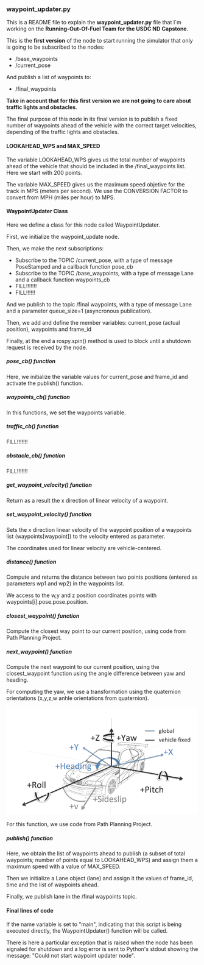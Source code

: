 ### waypoint_updater.py

This is a README file to explain the **waypoint_updater.py** file that I´m working on the **Running-Out-Of-Fuel Team for the USDC ND Capstone**.

This is the **first version** of the node to start running the simulator that only is going to be subscribed to the nodes:

* /base_waypoints
* /current_pose

And publish a list of waypoints to:

* /final_waypoints

**Take in account that for this first version we are not going to care about traffic lights and obstacles**.

The final purpose of this node in its final version is to publish a fixed number of waypoints ahead of the vehicle with the correct target velocities, depending of the traffic lights and obstacles.


#### LOOKAHEAD_WPS and MAX_SPEED 

The variable LOOKAHEAD_WPS gives us the total number of waypoints ahead of the vehicle that should be included in the /final_waypoints list. Here we start with 200 points.

The variable MAX_SPEED gives us the maximum speed objetive for the track in MPS (meters per second). We use the CONVERSION FACTOR to convert from MPH (miles per hour) to MPS.


#### WaypointUpdater Class

Here we define a class for this node called WaypointUpdater.

First, we initialize the waypoint_update node.

Then, we make the next subscriptions:

* Subscribe to the TOPIC /current_pose, with a type of message PoseStamped and a callback function pose_cb
* Subscribe to the TOPIC /base_waypoints, with a type of message Lane and a callback function waypoints_cb
* FILL!!!!!!!
* FILL!!!!!!

And we publish to the topic /final waypoints, with a type of message Lane and a parameter queue_size=1 (asyncronous publication).

Then, we add and define the member variables: current_pose (actual position), waypoints and frame_id

Finally, at the end a rospy.spin() method is used to block until a shutdown request is received by the node.


##### pose_cb() function

Here, we initialize the variable values for current_pose and frame_id and activate the publish() function.


##### waypoints_cb() function

In this functions, we set the waypoints variable.


##### traffic_cb() function

FILL!!!!!!!


##### obstacle_cb() function

FILL!!!!!!!


##### get_waypoint_velocity() function

Return as a result the x direction of linear velocity of a waypoint.


##### set_waypoint_velocity() function

Sets the x direction linear velocity of the waypoint position of a waypoints list (waypoints[waypoint]) to the velocity entered as parameter.

The coordinates used for linear velocity are vehicle-centered.


##### distance() function

Compute and returns the distance between two points positions (entered as parameters wp1 and wp2) in the waypoints list.

We access to the w,y and z position coordinates points with waypoints[i].pose.pose.position.


##### closest_waypoint() function

Compute the closest way point to our current position, using code from Path Planning Project.


##### next_waypoint() function

Compute the next waypoint to our current position, using the closest_waypoint function using the angle difference between yaw and heading.

For computing the yaw, we use a transformation using the quaternion orientations (x,y,z,w anhle orientations from quaternion).

<img src="./imgs/car_angles.png" width="500" height="283" />

For this function, we use code from Path Planning Project.


##### publish() function

Here, we obtain the list of waypoints ahead to publish (a subset of total waypoints; number of points equal to LOOKAHEAD_WPS) and assign them a maximum speed with a value of MAX_SPEED.

Then we initialize a Lane object (lane) and assign it the values of frame_id, time and the list of waypoints ahead.

Finally, we publish lane in the /final waypoints topic.


#### Final lines of code

If the name variable is set to "main", indicating that this script is being executed directly, the WaypointUpdater() function will be called.

There is here a particular exception that is raised when the node has been signaled for shutdown and a log error is sent to Python's stdout showing the message: "Could not start waypoint updater node".
